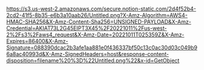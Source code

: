 
https://s3.us-west-2.amazonaws.com/secure.notion-static.com/2d4f52b4-2cd2-41f5-8b35-e6b3a10aab26/Untitled.png?X-Amz-Algorithm=AWS4-HMAC-SHA256&X-Amz-Content-Sha256=UNSIGNED-PAYLOAD&X-Amz-Credential=AKIAT73L2G45EIPT3X45%2F20221011%2Fus-west-2%2Fs3%2Faws4_request&X-Amz-Date=20221011T025359Z&X-Amz-Expires=86400&X-Amz-Signature=088390dcac2b3afe1aa881e0f436337bf50c13c0ac30d03c049b96a8ac40993d&X-Amz-SignedHeaders=host&response-content-disposition=filename%20%3D%22Untitled.png%22&x-id=GetObject
